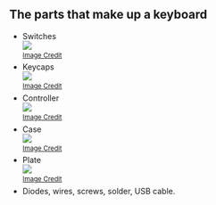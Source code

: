 ## The parts that make up a keyboard
* Switches   
![](https://media.steelseriescdn.com/blog/posts/a-guide-on-gaming-keyboard-switches/63d6e74f9a8a4dbaaae6dcaed0b76479.gif)   
<sup>[Image Credit](https://steelseries.com/blog/gaming-keyboard-mechanical-switches-44)</sup>   
* Keycaps   
![](https://mechanicalkeyboards.com/shop/images/products/large_1168_Miami.jpg)   
<sup>[Image Credit](https://mechanicalkeyboards.com/shop/index.php?l=product_detail&p=1168)</sup>   
* Controller   
![](https://cdn.sparkfun.com//assets/parts/9/3/2/6/12640-01a.jpg)   
<sup>[Image Credit](https://www.sparkfun.com/products/12640)</sup>   
* Case   
![](https://mechboards.co.uk/wp-content/uploads/2016/09/TB2KpHDpFXXXXXaXFXXXXXXXXXX_134583372-500x333.jpg)   
<sup>[Image Credit](https://mechboards.co.uk/shop/all/aluminium-case-for-60-keyboards/)</sup>   
* Plate   
![](https://ae01.alicdn.com/kf/HTB1KMihSXXXXXcnapXXq6xXFXXXA/XD84-eepw84-Aluminum-Mechanical-Keyboard-Plate-support-xd84-eepw84-75-pcb.jpg)   
<sup>[Image Credit](https://www.aliexpress.com/item/75-Aluminum-Mechanical-Keyboard-Plate-support-xd84-eepw84-75-pcb/32819778857.html)</sup>   
* Diodes, wires, screws, solder, USB cable.   